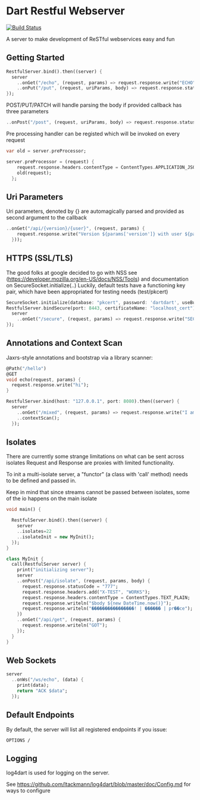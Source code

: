 Dart Restful Webserver
======================

[![Build Status](https://drone.io/github.com/dkornishev/dartrs/status.png)](https://drone.io/github.com/dkornishev/dartrs/latest)

A server to make development of ReSTful webservices easy and fun

Getting Started
---------------

```dart
RestfulServer.bind().then((server) {
  server
    ..onGet("/echo", (request, params) => request.response.write("ECHO"))
    ..onPut("/put", (request, uriParams, body) => request.response.statusCode = HttpStatus.NO_CONTENT);
});
```

POST/PUT/PATCH will handle parsing the body if provided callback has three parameters
```dart
..onPost("/post", (request, uriParams, body) => request.response.statusCode = HttpStatus.CREATED)
```
Pre processing handler can be registed which will be invoked on every request
```dart
var old = server.preProcessor;

server.preProcessor = (request) {
    request.response.headers.contentType = ContentTypes.APPLICATION_JSON;
    old(request);
  };
```

Uri Parameters
--------------
Uri parameters, denoted by {} are automagically parsed and provided as second argument to the callback
```dart
..onGet("/api/{version}/{user}", (request, params) {
    request.response.write("Version ${params['version']} with user ${params['user']}"
  }));
```

HTTPS (SSL/TLS)
---------------
The good folks at google decided to go with NSS see (https://developer.mozilla.org/en-US/docs/NSS/Tools)
and documentation on SecureSocket.initialize(..)
Luckily, default tests have a functioning key pair, which have been appropriated for testing needs (test/pkcert)
```dart
SecureSocket.initialize(database: "pkcert", password: 'dartdart', useBuiltinRoots: false);
RestfulServer.bindSecure(port: 8443, certificateName: "localhost_cert").then((server) {
  server
    ..onGet("/secure", (request, params) => request.response.write("SECURE"));
});
```

Annotations and Context Scan
-------------------
Jaxrs-style annotations and bootstrap via a library scanner:
```dart
@Path("/hello")
@GET
void echo(request, params) {
  request.response.write("hi");
}

RestfulServer.bind(host: "127.0.0.1", port: 8080).then((server) {
  server
    ..onGet("/mixed", (request, params) => request.response.write("I am all mixed up"))
    ..contextScan();
  });
```

Isolates
--------
There are currently some strange limitations on what can be sent across isolates
Request and Response are proxies with limited functionality.

To init a multi-isolate server, a "functor" (a class with 'call' method) needs to be defined and passed in.

Keep in mind that since streams cannot be passed between isolates, some of the io
happens on the main isolate

```dart
void main() {

  RestfulServer.bind().then((server) {
    server
    ..isolates=22
    ..isolateInit = new MyInit();
  });
}

class MyInit {
  call(RestfulServer server) {
    print("initializing server");
    server
    ..onPost("/api/isolate", (request, params, body) {
      request.response.statusCode = "777";
      request.response.headers.add("X-TEST", "WORKS");
      request.response.headers.contentType = ContentTypes.TEXT_PLAIN;
      request.response.writeln("$body ${new DateTime.now()}");
      request.response.writeln("����������������! | ������ | pr��ce");
    })
    ..onGet("/api/get", (request, params) {
      request.response.writeln("GOT");
    });
  }
}
```

Web Sockets
-----------
```dart
server
  ..onWs("/ws/echo", (data) {
    print(data);
    return "ACK $data";
  });
```

Default Endpoints
-----------------
By default, the server will list all registered endpoints if you issue:
```
OPTIONS /
```


Logging
-------
log4dart is used for logging on the server.

See https://github.com/ltackmann/log4dart/blob/master/doc/Config.md for ways to configure
